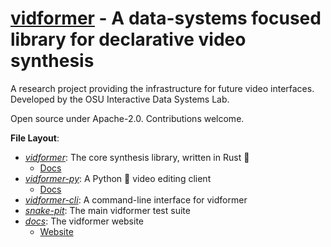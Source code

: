 # [vidformer](https://ixlab.github.io/vidformer/) - A data-systems focused library for declarative video synthesis

A research project providing the infrastructure for future video interfaces.
Developed by the OSU Interactive Data Systems Lab.

Open source under Apache-2.0.
Contributions welcome.

**File Layout**:
- [*vidformer*](./vidformer/): The core synthesis library, written in Rust 🦀
  - [Docs](https://ixlab.github.io/vidformer/vidformer/)
- [*vidformer-py*](./vidformer-py/): A Python 🐍 video editing client
  - [Docs](https://ixlab.github.io/vidformer/vidformer-py/)
- [*vidformer-cli*](./vidformer-cli/): A command-line interface for vidformer
- [*snake-pit*](./snake-pit/): The main vidformer test suite
- [*docs*](./docs/): The vidformer website
  - [Website](https://ixlab.github.io/vidformer/)
